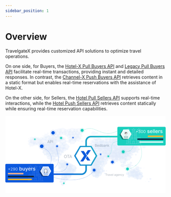 ```yaml
---
sidebar_position: 1
---
```


# Overview

TravelgateX provides customized API solutions to optimize travel operations. 

On one side, for Buyers, the [Hotel-X Pull Buyers API](./for-buyers/hotel-x-pull-buyers-api/quickstart) and [Legacy Pull Buyers API](./for-buyers/legacy-pull-buyers-api/overview.md) facilitate real-time transactions, providing instant and detailed responses. In contrast, the [Channel-X Push Buyers API](./for-buyers/channel-x-push-buyers-api/quickstart.mdx) retrieves content in a static format but enables real-time reservations with the assistance of Hotel-X. 

On the other side, for Sellers, the [Hotel Pull Sellers API](./for-sellers/hotel-pull-sellers-api/overview) supports real-time interactions, while the [Hotel Push Sellers API](./for-sellers/hotel-push-sellers-api/quickstart.mdx) retrieves content statically while ensuring real-time reservation capabilities. 

![Marketplace](../../static/img/docs/marketplace_TGX.svg)